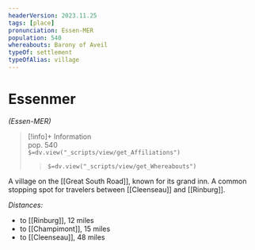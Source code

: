 ```yaml
---
headerVersion: 2023.11.25
tags: [place]
pronunciation: Essen-MER
population: 540
whereabouts: Barony of Aveil
typeOf: settlement
typeOfAlias: village
---
```

# Essenmer
*(Essen-MER)*
>[!info]+ Information  
> pop. 540  
> `$=dv.view("_scripts/view/get_Affiliations")`  
>> `$=dv.view("_scripts/view/get_Whereabouts")`

A village on the [[Great South Road]], known for its grand inn. A common stopping spot for travelers between [[Cleenseau]] and [[Rinburg]].

_Distances:_
* to [[Rinburg]], 12 miles
* to [[Champimont]], 15 miles
* to [[Cleenseau]], 48 miles